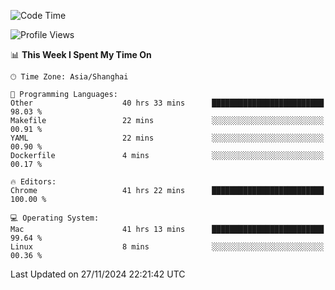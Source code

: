 <!--START_SECTION:waka-->
![Code Time](http://img.shields.io/badge/Code%20Time-3%2C067%20hrs%2046%20mins-blue)

![Profile Views](http://img.shields.io/badge/Profile%20Views-0-blue)

📊 **This Week I Spent My Time On** 

```text
🕑︎ Time Zone: Asia/Shanghai

💬 Programming Languages: 
Other                    40 hrs 33 mins      █████████████████████████   98.03 % 
Makefile                 22 mins             ░░░░░░░░░░░░░░░░░░░░░░░░░   00.91 % 
YAML                     22 mins             ░░░░░░░░░░░░░░░░░░░░░░░░░   00.90 % 
Dockerfile               4 mins              ░░░░░░░░░░░░░░░░░░░░░░░░░   00.17 % 

🔥 Editors: 
Chrome                   41 hrs 22 mins      █████████████████████████   100.00 % 

💻 Operating System: 
Mac                      41 hrs 13 mins      █████████████████████████   99.64 % 
Linux                    8 mins              ░░░░░░░░░░░░░░░░░░░░░░░░░   00.36 % 
```


 Last Updated on 27/11/2024 22:21:42 UTC
<!--END_SECTION:waka-->